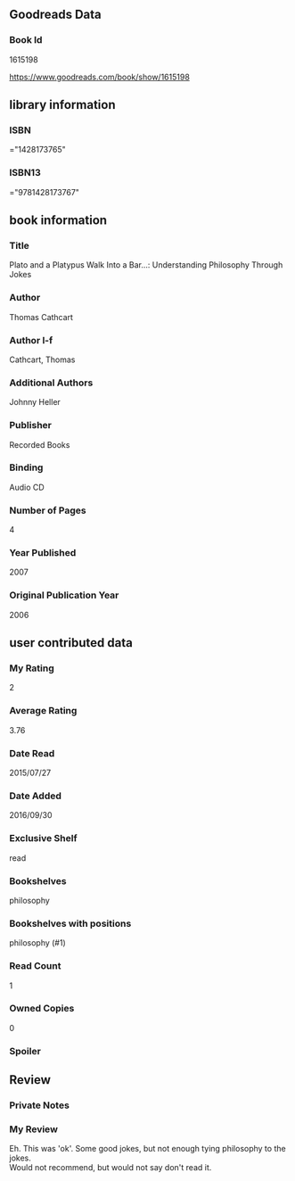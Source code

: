 <!-- This template shows how to bulk convert all columns of data into one markdown file -->
<!-- caveat: KeyError if there's a mismatch. Empty values output nothing -->

## Goodreads Data

### Book Id 

1615198

https://www.goodreads.com/book/show/1615198

## library information

### ISBN 
="1428173765"

### ISBN13 
="9781428173767"

## book information

### Title
Plato and a Platypus Walk Into a Bar...: Understanding Philosophy Through Jokes

### Author 
Thomas Cathcart

### Author l-f 
Cathcart, Thomas

### Additional Authors
Johnny Heller

### Publisher 
Recorded Books

### Binding
Audio CD

### Number of Pages
4

### Year Published
2007

### Original Publication Year 
2006

## user contributed data

### My Rating
2

### Average Rating
3.76

### Date Read
2015/07/27

### Date Added
2016/09/30

### Exclusive Shelf
read

### Bookshelves
philosophy

### Bookshelves with positions
philosophy (#1)

### Read Count
1

### Owned Copies
0

### Spoiler 


## Review

### Private Notes


### My Review
Eh. This was 'ok'. Some good jokes, but not enough tying philosophy to the jokes.<br/>Would not recommend, but would not say don't read it.